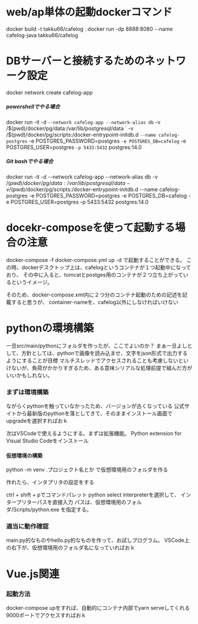 # web/ap単体の起動dockerコマンド
docker build -t takku66/cafelog .
docker run -dp 8888:8080 --name cafelog-java takku66/cafelog

# DBサーバーと接続するためのネットワーク設定
docker network create cafelog-app

##### powershellでやる場合
docker run -it -d `
--network cafelog-app --network-alias db `
-v /$(pwd)/docker/pg/data:/var/lib/postgresql/data `
-v /$(pwd)/docker/pg/scripts:/docker-entrypoint-initdb.d `
--name cafelog-postgres `
-e POSTGRES_PASSWORD=postgres `
-e POSTGRES_DB=cafelog `
-e POSTGRES_USER=postgres `
-p 5433:5432 `
postgres:14.0

##### Git bashでやる場合
docker run -it -d --network cafelog-app --network-alias db -v /$(pwd)/docker/pg/data:/var/lib/postgresql/data -v /$(pwd)/docker/pg/scripts:/docker-entrypoint-initdb.d --name cafelog-postgres -e POSTGRES_PASSWORD=postgres -e POSTGRES_DB=cafelog -e POSTGRES_USER=postgres -p 5433:5432 postgres:14.0

# docekr-composeを使って起動する場合の注意
docker-compose -f docker-compose.yml up -d
で起動することができる。
この時、dockerデスクトップ上は、cafelogというコンテナが１つ起動中になっており、
その中に入ると、tomcatとpostges用のコンテナが２つ立ち上がっているというイメージ。

そのため、docker-compose.xml内に２つ分のコンテナ起動のための記述を記載すると思うが、
container-nameを、cafelog以外にしなければいけない



# pythonの環境構築
一旦src/main/pythonにフォルダを作ったが、ここでよいのか？
まぁ一旦よしとして、方針としては、pythonで画像を読み込ませ、文字をjson形式で出力するようにすることが目標
マルチスレッドでアクセスされることも考慮しないといけないが、負荷がかかりすぎるため、ある意味シリアルな処理前提で組んだ方がいいかもしれない。

### まずは環境構築

ながらくpythonを触っていなかったため、バージョンが古くなっている
公式サイトから最新版のpythonを落としてきて、そのままインストール画面でupgradeを選択すればおｋ

次はVSCodeで使えるようにする。まずは拡張機能。
Python extension for Visual Studio Codeをインストール

#### 仮想環境の構築
python -m venv .プロジェクト名とか
で仮想環境用のフォルダを作る

作れたら、インタプリタの設定をする

ctrl + shift + pでコマンドパレット
python select interpreterを選択して、
インタープリターパスを直接入力
パスは、仮想環境用のフォルダ/Scripts/python.exe
を指定する。

### 適当に動作確認
main.py的なものやhello.py的なものを作って、お試しプログラム。
VSCode上の右下が、仮想環境用のフォルダ名になっていればおｋ


# Vue.js関連
### 起動方法
docker-compose upをすれば、自動的にコンテナ内部でyarn serveしてくれる
9000ポートでアクセスすればおｋ
